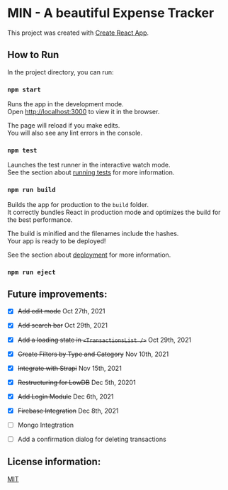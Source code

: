 # MIN - A beautiful Expense Tracker

This project was created with [Create React App](https://github.com/facebook/create-react-app).

## How to Run

In the project directory, you can run:

### `npm start`

Runs the app in the development mode.\
Open [http://localhost:3000](http://localhost:3000) to view it in the browser.

The page will reload if you make edits.\
You will also see any lint errors in the console.

### `npm test`

Launches the test runner in the interactive watch mode.\
See the section about [running tests](https://facebook.github.io/create-react-app/docs/running-tests) for more information.

### `npm run build`

Builds the app for production to the `build` folder.\
It correctly bundles React in production mode and optimizes the build for the best performance.

The build is minified and the filenames include the hashes.\
Your app is ready to be deployed!

See the section about [deployment](https://facebook.github.io/create-react-app/docs/deployment) for more information.

### `npm run eject`

## Future improvements: 

- [x] ~~Add edit mode~~ Oct 27th, 2021
- [x] ~~Add search bar~~ Oct 29th, 2021
- [x] ~~Add a loading state in `<TransactionsList />`~~ Oct 29th, 2021
- [x] ~~Create Filters by Type and Category~~ Nov 10th, 2021
- [x] ~~Integrate with Strapi~~ Nov 15th, 2021
- [x] ~~Restructuring for LowDB~~ Dec 5th, 20201 
- [x] ~~Add Login Module~~ Dec 6th, 2021
- [x] ~~Firebase Integration~~ Dec 8th, 2021
- [ ] Mongo Integtration
- [ ] Add a confirmation dialog for deleting transactions


## License information: 

[MIT](https://choosealicense.com/licenses/mit/)
